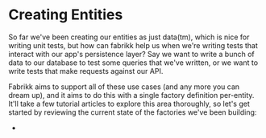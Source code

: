 # Creating Entities

So far we've been creating our entities as just data(tm), which is nice for writing unit tests, but how can fabrikk help us when we're writing tests that interact with our app's persistence layer? Say we want to write a bunch of data to our database to test some queries that we've written, or we want to write tests that make requests against our API. 

Fabrikk aims to support all of these use cases (and any more you can dream up), and it aims to do this with a single factory definition per-entity. It'll take a few tutorial articles to explore this area thoroughly, so let's get started by reviewing the current state of the factories we've been building:

- 
